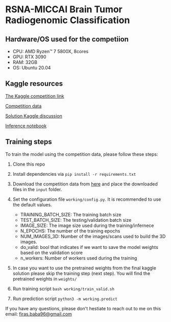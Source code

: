 
# RSNA-MICCAI Brain Tumor Radiogenomic Classification

## Hardware/OS used for the competiion
- CPU: AMD Ryzen™ 7 5800X, 8cores
- GPU: RTX 3090
- RAM: 32GB
- OS: Ubuntu 20.04

## Kaggle resources

[The Kaggle competition link](https://www.kaggle.com/c/rsna-miccai-brain-tumor-radiogenomic-classification)

[Competition data](https://www.kaggle.com/c/rsna-miccai-brain-tumor-radiogenomic-classification/data)

[Solution Kaggle discussion](https://www.kaggle.com/c/rsna-miccai-brain-tumor-radiogenomic-classification/)

[Inference notebook](https://www.kaggle.com/rinnqd/monai-simple-prediction-from-flair)

## Training steps

To train the model using the competition data, please follow these steps:
 
1. Clone this repo
2. Install dependencies via `pip install -r requirements.txt`
3. Download the competition data from [here](https://www.kaggle.com/c/rsna-miccai-brain-tumor-radiogenomic-classification/data) and place the downloaded files in the `input` folder. 
4. Set the configuration file `working/config.py`. It is recommended to use the default values.

    * TRAINING_BATCH_SIZE: The training batch size
    * TEST_BATCH_SIZE: The testing/validation batch size
    * IMAGE_SIZE: The image size used during the training/infernece
    * N_EPOCHS: The number of the training epochs
    * NUM_IMAGES_3D: Number of the images/scans used to build the 3D images.
    * do_valid: bool that indicates if we want to save the model weights based on the validation score
    * n_workers: Number of workers used during the training

5. In case you want to use the pretrained weights from the final kaggle solution please skip the training step (next step). You will find the pretrained weights in `weights/`
6. Run training script `bash working/train_valid.sh`
7. Run prediction script `python3 -m working.predict`


If you have any questions, please don't hestiate to reach out to me on this email: firas.baba96@gmail.com